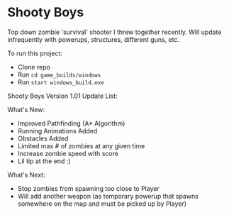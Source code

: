 # Shooty Boys

Top down zombie 'survival' shooter I threw together recently. Will update infrequently with powerups, structures, different guns, etc. 

To run this project:
- Clone repo
- Run `cd game_builds/windows`
- Run `start windows_build.exe`


Shooty Boys Version 1.01 Update List:

What's New:

- Improved Pathfinding (A* Algorithm)
- Running Animations Added
- Obstacles Added
- Limited max # of zombies at any given time
- Increase zombie speed with score
- Lil tip at the end :)

What's Next:

- Stop zombies from spawning too close to Player
- Will add another weapon (as temporary powerup that spawns somewhere on the map and must be picked up by Player)
